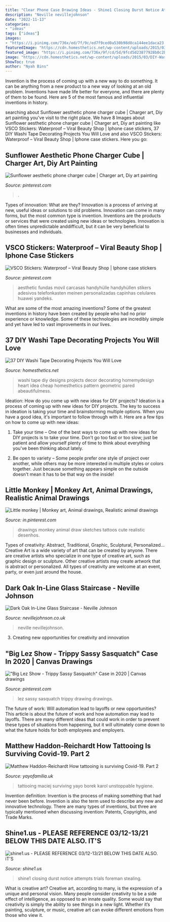 ```yaml
---
title: "Clear Phone Case Drawing Ideas - Shine1 Closing Durst Notice Attempts Trials Foreman Stealing"
description: "Neville nevillejohnson"
date: "2022-11-13"
categories:
- "ideas"
tags: ["ideas"]
images:
- "https://i.pinimg.com/736x/ed/7f/9c/ed7f9ced0a530b98d8ca144ee1daca23.jpg"
featuredImage: "https://cdn.homesthetics.net/wp-content/uploads/2015/03/DIY-Washi-Tape-Projects_homesthetics.net-44.jpg"
featured_image: "https://i.pinimg.com/736x/9f/cd/5d/9fcd5d23877928b0c2bd335a5d3ee88c.jpg"
image: "https://cdn.homesthetics.net/wp-content/uploads/2015/03/DIY-Washi-Tape-Projects_homesthetics.net-44.jpg"
ShowToc: true
author: "Nyah Bins"
---
```



Invention is the process of coming up with a new way to do something. It can be anything from a new product to a new way of looking at an old problem. Inventions have made life better for everyone, and there are plenty of them to be found. Here are 5 of the most famous and influential inventions in history.

	

		
searching about Sunflower aesthetic phone charger cube | Charger art, Diy art painting you've visit to the right place. We have 8 Images about Sunflower aesthetic phone charger cube | Charger art, Diy art painting like VSCO Stickers: Waterproof – Viral Beauty Shop | Iphone case stickers, 37 DIY Washi Tape Decorating Projects You Will Love and also VSCO Stickers: Waterproof – Viral Beauty Shop | Iphone case stickers. Here you go:
		
    
## Sunflower Aesthetic Phone Charger Cube | Charger Art, Diy Art Painting

<img loading=lazy src="https://i.pinimg.com/736x/6a/4e/d8/6a4ed8a314981a0ebe79c9671fc1b479.jpg" onerror="this.onerror=null;this.src='https://tse3.mm.bing.net/th?id=OIP.rOs2zwYeeizcGypdX_QUCAHaJ3&amp;pid=15.1';" alt="Sunflower aesthetic phone charger cube | Charger art, Diy art painting">

_Source: pinterest.com_

>. 

	

Types of innovation: What are they?
Innovation is a process of arriving at new, useful ideas or solutions to old problems. Innovation can come in many forms, but the most common type is invention. Inventions are the products or services that were created using new ideas or technologies. Innovation is often times unpredictable anddifficult, but it can be very beneficial to businesses and individuals.

    
## VSCO Stickers: Waterproof – Viral Beauty Shop | Iphone Case Stickers

<img loading=lazy src="https://i.pinimg.com/736x/ed/7f/9c/ed7f9ced0a530b98d8ca144ee1daca23.jpg" onerror="this.onerror=null;this.src='https://tse4.mm.bing.net/th?id=OIP.h8ExZo5yfe0RlVmhN9c_3QHaJ5&amp;pid=15.1';" alt="VSCO Stickers: Waterproof – Viral Beauty Shop | Iphone case stickers">

_Source: pinterest.com_

>aesthetic fundas movil carcasas handyhülle handyhüllen stikers adesivos telefonkasten meinen personalizadas capinhas celulares huawei yandeks. 

	

What are some of the most amazing inventions?
Some of the greatest inventions in history have been created by people who had no prior experience or knowledge. Some of these technologies are incredibly simple and yet have led to vast improvements in our lives.

    
## 37 DIY Washi Tape Decorating Projects You Will Love

<img loading=lazy src="https://cdn.homesthetics.net/wp-content/uploads/2015/03/DIY-Washi-Tape-Projects_homesthetics.net-44.jpg" onerror="this.onerror=null;this.src='https://tse4.mm.bing.net/th?id=OIP.-DU2CU6gznMq5Aw0c47sHQHaLH&amp;pid=15.1';" alt="37 DIY Washi Tape Decorating Projects You Will Love">

_Source: homesthetics.net_

>washi tape diy designs projects decor decorating homemydesign heart idea cheap homesthetics pattern geometric pared abeautifulmess. 

	

Ideation: How do you come up with new ideas for DIY projects?
Ideation is a process of coming up with new ideas for DIY projects. The key to success in ideation is taking your time and brainstorming multiple options. When you have a good idea, it's important to follow through with it. Here are a few tips on how to come up with new ideas:
1. Take your time – One of the best ways to come up with new ideas for DIY projects is to take your time. Don't go too fast or too slow; just be patient and allow yourself plenty of time to think about everything you've been thinking about lately.

2. Be open to variety – Some people prefer one style of project over another, while others may be more interested in multiple styles or colors together. Just because something appears simple on the outside doesn't mean it has to be that way on the inside!


    
## Little Monkey | Monkey Art, Animal Drawings, Realistic Animal Drawings

<img loading=lazy src="https://i.pinimg.com/736x/9f/cd/5d/9fcd5d23877928b0c2bd335a5d3ee88c.jpg" onerror="this.onerror=null;this.src='https://tse2.mm.bing.net/th?id=OIP.3twp-1KeJBgw1E0qoRr1uwHaJ3&amp;pid=15.1';" alt="Little monkey | Monkey art, Animal drawings, Realistic animal drawings">

_Source: in.pinterest.com_

>drawings monkey animal draw sketches tattoos cute realistic desenhos. 

	

Types of creativity: Abstract, Traditional, Graphic, Sculptural, Personalized...
Creative Art is a wide variety of art that can be created by anyone. There are creative artists who specialize in one type of creative art, such as graphic design or sculpture. Other creative artists may create artwork that is abstract or personalized. All types of creativity are welcome at an event, party, or even just around the house.

    
## Dark Oak In-Line Glass Staircase - Neville Johnson

<img loading=lazy src="https://www.nevillejohnson.co.uk/wp-content/uploads/dark-oak-and-inline-glass-2.jpg" onerror="this.onerror=null;this.src='https://tse4.mm.bing.net/th?id=OIP.yrIDMKpjLIj5ASSXO2XfVwHaK5&amp;pid=15.1';" alt="Dark Oak In-Line Glass Staircase - Neville Johnson">

_Source: nevillejohnson.co.uk_

>neville nevillejohnson. 

	

3. Creating new opportunities for creativity and innovation 

    
## &quot;Big Lez Show - Trippy Sassy Sasquatch&quot; Case In 2020 | Canvas Drawings

<img loading=lazy src="https://i.pinimg.com/736x/57/f7/33/57f73348c44c9f7b2440459a06f461d9.jpg" onerror="this.onerror=null;this.src='https://tse4.mm.bing.net/th?id=OIP.Z9Woptd7JSlIdzfDrB3R9gHaJ3&amp;pid=15.1';" alt="&quot;Big Lez Show - Trippy Sassy Sasquatch&quot; Case in 2020 | Canvas drawings">

_Source: pinterest.com_

>lez sassy sasquatch trippy drawing drawings. 

	

The future of work: Will automation lead to layoffs or new opportunities?
This article is about the future of work and how automation may lead to layoffs. There are many different ideas that could work in order to prevent these types of situations from happening, but it will ultimately come down to what the future holds for both employees and employers.

    
## Matthew Haddon-Reichardt How Tattooing Is Surviving Covid-19. Part 2

<img loading=lazy src="https://cdn.shopify.com/s/files/1/2156/7915/files/69358792_577776116088344_7967161190163939328_o_954e0da3-a676-443b-bb07-a0112cf51637_large.jpg?v=1591204257" onerror="this.onerror=null;this.src='https://tse3.mm.bing.net/th?id=OIP.SyXpKGOwUHiuMXbBs7PZHwAAAA&amp;pid=15.1';" alt="Matthew Haddon-Reichardt How tattooing is surviving Covid-19. Part 2">

_Source: yayofamilia.uk_

>tattooing maciej surviving yayo borek karol unstoppable hygiene. 

	

Invention definition:
Invention is the process of making something that had never been before. Invention is also the term used to describe any new and innovative technology. There are many types of inventions, but three are typically mentioned when discussing invention: Patents, Copyrights, and Trade Marks.

    
## Shine1.us - PLEASE REFERENCE 03/12-13/21 BELOW THIS DATE ALSO. IT&#039;S

<img loading=lazy src="http://www.shine1.us/yahoo_site_admin/assets/images/thumbnail.23112737_std.png" onerror="this.onerror=null;this.src='https://tse3.mm.bing.net/th?id=OIP.8CI1DjdzPaaqJGaYWwCWdgAAAA&amp;pid=15.1';" alt="shine1.us - PLEASE REFERENCE 03/12-13/21 BELOW THIS DATE ALSO. iT&#039;S">

_Source: shine1.us_

>shine1 closing durst notice attempts trials foreman stealing. 

	

What is creative art?
Creative art, according to many, is the expression of a unique and personal vision. Many people consider creativity to be a side effect of intelligence, as opposed to an innate quality. Some would say that creativity is simply the ability to see things in a new light. Whether it’s painting, sculpture, or music, creative art can evoke different emotions from those who view it.

